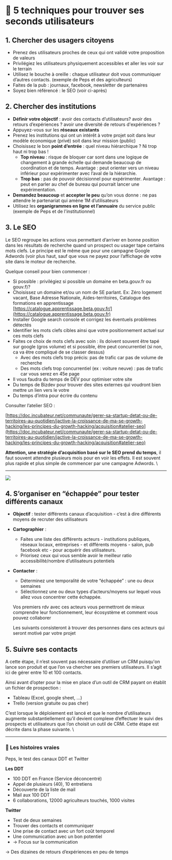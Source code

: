 # 🔧 5 techniques pour trouver ses seconds utilisateurs

## 1. **Chercher des usagers citoyens**

* Prenez des utilisateurs proches de ceux qui ont validé votre proposition de valeurs
* Privilégiez les utilisateurs physiquement accessibles et aller les voir sur le terrain
* Utilisez le bouche à oreille : chaque utilisateur doit vous communiquer d’autres contacts. (exemple de Peps et des agriculteurs)
* Faites de la pub : journaux, facebook, newsletter de partenaires
* Soyez bien référencé : le SEO (voir ci-après)

## **2. Chercher des institutions**

* **Définir votre objectif** : avoir des contacts d’utilisateurs? avoir des retours d’expériences ? avoir une diversité de retours d'expériences ?
* Appuyez-vous sur les **réseaux existants**
* Prenez les institutions qui ont un intérêt à votre projet soit dans leur modèle économique (privé) soit dans leur mission (public)
* Choisissez le bon **point d’entrée** : quel niveau hiérarchique ? Ni trop haut ni trop bas !
  * **Top niveau** : risque de bloquer car sont dans une logique de changement à grande échelle qui demande beaucoup de coordination et de temps. Avantage : peut orienter vers un niveau inférieur pour expérimenter avec l’aval de la hiérarchie.
  * **Trop bas** : pas de pouvoir décisionnel pour expérimenter. Avantage : peut en parler au chef de bureau qui pourrait lancer une expérimentation.
* **Demandez beaucoup** et **accepter le peu** qu’on vous donne : ne pas attendre le partenariat qui amène 1M d’utilisateurs
* Utilisez les **organigrammes en ligne et l’annuaire** du service public (exemple de Peps et de l'institutionnel)

## **3. Le SEO**

Le SEO regroupe les actions vous permettant d’arriver en bonne position dans les résultats de recherche quand un prospect ou usager tape certains mots clefs. Le principe est le même que pour une campagne Google Adwords (voir plus haut, sauf que vous ne payez pour l’affichage de votre site dans le moteur de recherche.

Quelque conseil pour bien commencer :

* Si possible : privilégiez si possible un domaine en beta.gouv.fr ou gouv.f)?
* Choisissez un domaine et/ou un nom de SE parlant. Ex: Zéro logement vacant, Base Adresse Nationale, Aides-territoires, Catalogue des formations en apprentissage [https://catalogue.apprentissage.beta.gouv.fr/](https://catalogue.apprentissage.beta.gouv.fr)
* Installer Google search console et corrigez les éventuels problèmes détectés
* Identifier les mots clefs cibles ainsi que votre positionnement actuel sur ces mots clefs
* Faites ce choix de mots clefs avec soin : ils doivent souvent être tapé sur google (gros volume) et si possible, être peut concurrentiel (si non, ca va être compliqué de se classer dessus)
  * Avec des mots clefs trop précis: pas de trafic car pas de volume de recherche
  * Des mots clefs trop concurrentiel (ex : voiture neuve) : pas de trafic car vous serez en 45e page
* Il vous faudra du temps de DEV pour optimiser votre site
* Du temps de Bizdev pour trouver des sites externes qui voudront bien mettre un lien vers le votre
* Du temps d’intra pour écrire du contenu

Consulter l’atelier SEO :

[https://doc.incubateur.net/communaute/gerer-sa-startup-detat-ou-de-territoires-au-quotidien/jactive-la-croissance-de-ma-se-growth-hacking/les-principes-du-growth-hacking/acquisition#atelier-seo](https://doc.incubateur.net/communaute/gerer-sa-startup-detat-ou-de-territoires-au-quotidien/jactive-la-croissance-de-ma-se-growth-hacking/les-principes-du-growth-hacking/acquisition#atelier-seo)

**Attention, une stratégie d’acquisition basé sur le SEO prend du temps**, il faut souvent attendre plusieurs mois pour en voir les effets. Il est souvent plus rapide et plus simple de commencer par une campagne Adwords. \\

***

![](https://lh5.googleusercontent.com/RRW4LCrXcEyzm-1EhtbB2JHYJMFFNjngffczrU76sgvyZV9OjMC1IjmU--Ynz1sN7WM5glAMwzRGpUM1N2P-3yCB7IlONmQo0VfLusiszcxCeuMi25XZKlY5WsSeRznOUb9rjtI9)

## **4. S’organiser en “échappée” pour tester différents canaux**

* **Objectif** : tester différents canaux d’acquisition - c’est à dire différents moyens de recruter des utilisateurs
* **Cartographier** :
  * Faites une liste des différents acteurs - institutions publiques, réseaux locaux, entreprises - et différents moyens - salon, pub facebook etc - pour acquérir des utilisateurs.
  * Priorisez ceux qui vous semble avoir le meilleur ratio accessibilité/nombre d’utilisateurs potentiels
*   **Contacter** :

    * Déterminez une temporalité de votre “échappée” : une ou deux semaines
    * Sélectionnez une ou deux types d’acteurs/moyens sur lequel vous allez vous concentrer cette échappée.

    Vos premiers rdv avec ces acteurs vous permettront de mieux comprendre leur fonctionnement, leur écosystème et comment vous pouvez collaborer

    Les suivants consisteront à trouver des personnes dans ces acteurs qui seront motivé par votre projet

## **5. Suivre ses contacts**

A cette étape, il n’est souvent pas nécessaire d’utiliser un CRM puisqu'on lance son produit et que l’on va chercher ses premiers utilisateurs. Il s’agit ici de gérer entre 10 et 100 contacts.

Ainsi avant d’opter pour la mise en place d’un outil de CRM payant on établit un fichier de prospection :

* Tableau (Excel, google sheet, …)
* Trello (version gratuite ou pas cher)

C’est lorsque le déploiement est lancé et que le nombre d’utilisateurs augmente substantiellement qu’il devient complexe d’effectuer le suivi des prospects et utilisateurs que l’on choisit un outil de CRM. Cette étape est décrite dans la phase suivante. \\

***

### **📖 Les histoires vraies**

Peps, le test des canaux DDT et Twitter

**Les DDT**

* 100 DDT en France (Service déconcentré)
* Appel de plusieurs (40), 10 entretiens
* Découverte de la liste de mail
* Mail aux 100 DDT
* 6 collaborations, 12000 agriculteurs touchés, 1000 visites

**Twitter**

* Test de deux semaines
* Trouver des contacts et communiquer
* Une prise de contact avec un fort coût temporel
* Une communication avec un bon potentiel
* → Focus sur la communication

→ Des dizaines de retours d’expériences en peu de temps
